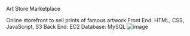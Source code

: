 Art Store Marketplace

Online storefront to sell prints of famous artwork
Front End: HTML, CSS, JavaScript, S3
Back End: EC2
Database: MySQL
![image](https://github.com/shobharanip/Secure-Web-Service-Design/assets/40714286/fa50097d-7edb-4801-b0ef-98de9a5e277b)


